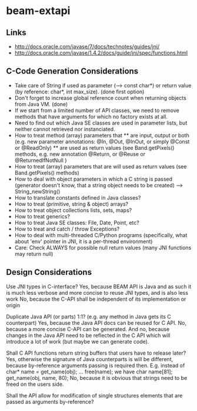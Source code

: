 beam-extapi
===========

Links
-----

* http://docs.oracle.com/javase/7/docs/technotes/guides/jni/
* http://docs.oracle.com/javase/1.4.2/docs/guide/jni/spec/functions.html


C-Code Generation Considerations
--------------------------------

* Take care of String if used as parameter (--> const char*) or return value (by reference: char*, int max_size). (done first option)
* Don't forget to increase global reference count when returning objects from Java VM.  (done)
* If we start from a limited number of API classes, we need to remove methods that have arguments for which no factory exists at all.
* Need to find out which Java SE classes are used in parameter lists, but neither cannot retrieved nor instanciated.
* How to treat method (array) parameters that
** are input, output or both (e.g. new parameter annotations: @In, @Out, @InOut, or simply @Const or @ReadOnly)
** are used as return values (see Band.getPixels() methods, e.g. new annotation @Return, or @Reuse or @ReturnedIfNotNull )
* How to treat (array) parameters that are will used as return values (see Band.getPixels() methods)
* How to deal with object parameters in which a C string is passed (generator doesn't know, that a string object needs to be created)
   --> String_newString()
* How to translate constants defined in Java classes?
* How to treat (primitive, string & object) arrays?
* How to treat object collections lists, sets, maps?
* How to treat generics?
* How to treat Java SE classes: File, Date, Point, etc?
* How to treat and catch / throw Exceptions?
* How to deal with multi-threaded C/Python programs (specifically, what about 'env' pointer in JNI, it is a per-thread environment)
* Care: Check ALWAYS for possible null return values (many JNI functions may return null)

Design Considerations
---------------------

Use JNI types in C-interface?
    Yes, because BEAM API is Java and as such it is much less verbose and more concise to reuse JNI types, and is also less work
    No, because the C-API shall be independent of its implementation or origin

Duplicate Java API (or parts) 1:1?  (e.g. any method in Java gets its C counterpart)
    Yes, because the Java API docs can be reused for C API.
    No, because a more concise C-API can be generated. And no, because changes in the Java API need to be reflected in the C API
     which will introduce a lot of work (but maybe we can generate code).

Shall C API functions return string buffers that users have to release later?
    Yes, otherwise the signature of Java counterparts is will be different, because by-reference arguments passing is required then.
         E.g. instead of
              char* name = get_name(obj);
              ...
              free(name);
         we have
              char name[81];
              get_name(obj, name, 80);
    No, because it is obvious that strings need to be freed on the users side.

Shall the API allow for modification of single structures elements that are passed as arguments by-reference?


